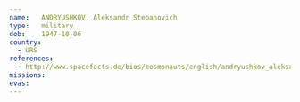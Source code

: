 ```yaml
---
name:	ANDRYUSHKOV, Aleksandr Stepanovich
type:	military
dob:	1947-10-06
country:
  - URS
references:
  - http://www.spacefacts.de/bios/cosmonauts/english/andryushkov_aleksandr.htm
missions:
evas:
---
```

